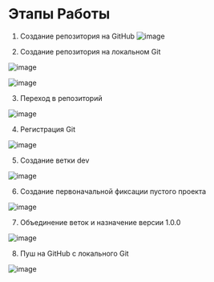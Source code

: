# Этапы Работы

1. Создание репозитория на GitHub
![image](https://github.com/Flameitser/PR/assets/65831927/e2d5d8be-d902-490a-86b8-ecfa21fb5bb7)


2. Создание репозитория на локальном Git
   
![image](https://github.com/Flameitser/PR/assets/65831927/84b1f3eb-4173-4e52-895f-148338df752a)

![image](https://github.com/Flameitser/PR/assets/65831927/7bfe97cd-4c87-4e38-91bd-edb7ccbf5f08)


3. Переход в репозиторий
   
![image](https://github.com/Flameitser/PR/assets/65831927/433c00be-df0c-4564-8e61-ad1dca048ace)


4. Регистрация Git

![image](https://github.com/Flameitser/PR/assets/65831927/ac29877d-2064-4af7-9a78-42bc941941ef)


5. Создание ветки dev

![image](https://github.com/Flameitser/PR/assets/65831927/ea048f08-367b-4fab-bd80-342367cb82fc)


6. Создание первоначальной фиксации пустого проекта
    
![image](https://github.com/Flameitser/PR/assets/65831927/a767bfe1-bb24-468f-a760-83d63bc87776)


7. Объединение веток и назначение версии 1.0.0
 
![image](https://github.com/Flameitser/PR/assets/65831927/2c6eb222-e889-42f7-917a-a5e839e023e7)


8. Пуш на GitHub с локального Git

![image](https://github.com/Flameitser/PR/assets/65831927/355f7ec0-d0bc-49d3-baea-9915935df779)

